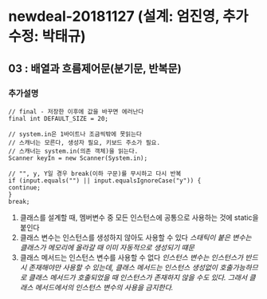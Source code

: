 # newdeal-20181127 (설계: 엄진영, 추가수정: 박태규)

## 03 : 배열과 흐름제어문(분기문, 반복문)

### 추가설명
~~~
// final - 저장한 이후에 값을 바꾸면 에러난다
final int DEFAULT_SIZE = 20;

// system.in은 1바이트나 조금씩밖에 못읽는다
// 스캐너는 모른다, 생성자 필요, 키보드 주소가 필요.
// 스캐너는 system.in(의존 객체)을 읽는다.
Scanner keyIn = new Scanner(System.in);

// "", y, Y일 경우 break(이하 구문)를 무시하고 다시 반복
if (input.equals("") || input.equalsIgnoreCase("y")) {
continue;
}
break;
~~~

1. 클래스를 설계할 때, 멤버변수 중 모든 인스턴스에 공통으로 사용하는 것에 static을 붙인다
2. 클래스 변수는 인스턴스를 생성하지 않아도 사용할 수 있다
*스태틱이 붙은 변수는 클래스가 메모리에 올라갈 때 이미 자동적으로 생성되기 떄문*
3. 클래스 메서드는 인스턴스 변수를 사용할 수 없다
*인스턴스 변수는 인스턴스가 반드시 존재해야만 사용할 수 있는데, 클래스 메서드는 인스턴스 생성없이 호출가능하므로 클래스 메서드가 호출되었을 때 인스턴스가 존재하지 않을 수도 있다. 그래서 클래스 메서드에서의 인스턴스 변수의 사용을 금지한다.*

